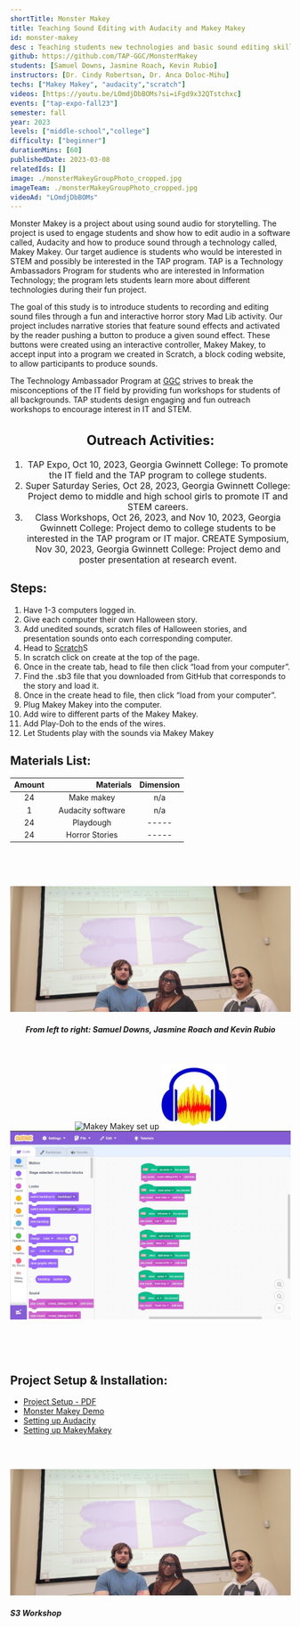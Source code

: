 ```yaml
---
shortTitle: Monster Makey
title: Teaching Sound Editing with Audacity and Makey Makey
id: monster-makey
desc : Teaching students new technologies and basic sound editing skills with Audacity and Makey Makey.
github: https://github.com/TAP-GGC/MonsterMakey
students: [Samuel Downs, Jasmine Roach, Kevin Rubio]
instructors: [Dr. Cindy Robertson, Dr. Anca Doloc-Mihu] 
techs: ["Makey Makey", "audacity","scratch"]
videos: [https://youtu.be/LOmdjDbBOMs?si=iFgd9x32QTstchxc]
events: ["tap-expo-fall23"]
semester: fall
year: 2023
levels: ["middle-school","college"] 
difficulty: ["beginner"] 
durationMins: [60]
publishedDate: 2023-03-08
relatedIds: []
image: ./monsterMakeyGroupPhoto_cropped.jpg
imageTeam: ./monsterMakeyGroupPhoto_cropped.jpg
videoAd: "LOmdjDbBOMs"
---
```



<!--Right text block, Project description -->	
Monster Makey is a project about using sound audio for storytelling. The project is used to engage students and show how to edit audio in a software called, Audacity and how to produce sound through a technology called, Makey Makey. Our target audience is students who would be interested in STEM and possibly be interested in the TAP program. TAP is a Technology Ambassadors Program for students who are interested in Information Technology; the program lets students learn more about different technologies during their fun project.

The goal of this study is to introduce students to recording and editing sound files through a fun and interactive horror story Mad Lib activity. Our project includes narrative stories that feature sound effects and activated by the reader pushing a button to produce a given sound effect. These buttons were created using an interactive controller, Makey Makey, to accept input into a program we created in Scratch, a block coding website, to allow participants to produce sounds.

The Technology Ambassador Program at [GGC](http://www.ggc.edu/tap) strives to break the misconceptions of the IT field by providing fun workshops for students of all backgrounds. TAP students design engaging and fun outreach workshops to encourage interest in IT and STEM.



<!--content block, Activities, steps & materials -->

<div style="text-align: center ; justify-content: center; font-size: 1.125em;">

## Outreach Activities: <!--TODO: Fix layout**-->

1. TAP Expo, Oct 10, 2023, Georgia Gwinnett College: To promote the IT field and the TAP program to college students.
2. Super Saturday Series, Oct 28, 2023, Georgia Gwinnett College: Project demo to middle and high school girls to promote IT and STEM careers.
3. Class Workshops, Oct 26, 2023, and Nov 10, 2023, Georgia Gwinnett College: Project demo to college students to be interested in the TAP program or IT major.
CREATE Symposium, Nov 30, 2023, Georgia Gwinnett College: Project demo and poster presentation at research event.

</div>

<!-- div ; style='float: left; margin-right: 15px; vertical-align: bottom; display: inline-block;font-size: 1.125em;'-->

<div class="flex flex-row flex-wrap">

<div style="flex: 1; min-width: 25em;">

## Steps:

1. Have 1-3 computers logged in.
2. Give each computer their own Halloween story.
3. Add unedited sounds, scratch files of Halloween stories, and presentation sounds onto each corresponding computer.
4. Head to [Scratch](https://scratch.mit.edu)S
5. In scratch click on create at the top of the page.
6. Once in the create tab, head to file then click “load from your computer”.
7. Find the .sb3 file that you downloaded from GitHub that corresponds to the
story and load it.
8. Once in the create head to file, then click “load from your computer”.
9. Plug Makey Makey into the computer.
10. Add wire to different parts of the Makey Makey.
11. Add Play-Doh to the ends of the wires.
12. Let Students play with the sounds via Makey Makey

</div>


<!--div ; style='float: right; margin-right: 15px; vertical-align: bottom; display: inline-block; font-size: 1.25em;'-->

<div style="flex: 1; min-width: 25em;">

## Materials List:

| Amount |&nbsp;&nbsp;&nbsp;&nbsp;&nbsp;&nbsp;&nbsp;&nbsp;&nbsp;&nbsp;&nbsp;&nbsp;&nbsp;&nbsp;&nbsp;&nbsp;&nbsp;&nbsp;&nbsp;&nbsp; Materials | Dimension |
|    :----:   |    :----:   |    :----:   |
| 24 | Make makey | n/a |
| 1 | Audacity software | n/a |
| 24 | Playdough | ----- |
| 24 | Horror Stories | ----- |

</div>
</div>

<!--TODO: Photo Gallery -->
<div style="text-align:center;">
<br>
<br>
<br>



![Monster Makey Group Photo](./monsterMakeyGroupPhoto.jpg)
##### From left to right: Samuel Downs, Jasmine Roach and Kevin Rubio 
<br>

![Makey Makey set up](./makeysetup.jpg)
![Audacity App Logo](./audacitylogo.jpg)
![Scratch](./scratchImage.jpg)

<br>
<br>
<br>
</div>

<!--CONTENT BLOCK -->

## Project Setup & Installation:
- [Project Setup - PDF]()
- [Monster Makey Demo]()
- [Setting up Audacity](https://youtu.be/4wJp5NOrG9k?si=dEqANhYFEeGXihak)
- [Setting up MakeyMakey](https://youtu.be/4wJp5NOrG9k?si=FoocFZtp1U397QPP)

<br>
<br>

![Monster Makey Group Photo](./monsterMakeyGroupPhoto.jpg)
##### S3 Workshop 




<br>
<br>


<br>
<br>
<br>

</div>

<!--div style='text-align:center; display: inline-block; font-size: 1.25em'>

## Sphero EDU Easy Portion
<style='text-align:center; display: inline-block; font-size: 1.25em'>

![easyCode](https://github.com/TechAmbassadors-GGC/Jedi/assets/150178791/6a1fa4e0-d42d-4d23-a1bd-4cdca06ca128) <br>
`on start program`<br>
`roll 0° at 75 speed for 2.1s`<br>
`delay for 1.5s`<br>
`roll 90° at 75 speed for 1.6s`<br>
`delay for 1.5s`<br>
</div>

<div ; style='text-align:center; float: right; margin-left: 205px; vertical-align: bottom; display: inline-block;font-size: 1.125em;'>

## Sphero EDU Hard Portion
![hardCode1](https://github.com/TechAmbassadors-GGC/Jedi/assets/150178791/a27a312a-c283-401a-8de1-74c1e43dda30)
<br>

![hardCode2](https://github.com/TechAmbassadors-GGC/Jedi/assets/150178791/9b5b4073-b6d2-4522-b855-c7a69e5e9a64)<br>
`on start program`<br>
`roll 0° at 75 speed for 1.5s`<br>
`delay for 1.5s`<br>
`roll 90° at 75 speed for 0.5s`<br>
`delay for 1.5s`<br>
`roll 180° at 75 speed for 1.5s`<br>
`delay for 1.5s`<br>
`roll 90° at 75 speed for 0.7s`<br>
`delay for 1.5s`<br>
`roll 0° at 75 speed for 0.7s`<br>
`delay for 1.5s`<br>
`roll 90° at 75 speed for 0.5s`<br>
`delay for 1.5s`<br>
`roll 0° at 75 speed for 0.6s`<br>
`delay for 1.5s`<br>
`roll 270° at 75 speed for 0.6s`<br>
`delay for 1.5s`<br>
`roll 0° at 75 speed for 0.5s`<br>
`delay for 1.5s`<br>
`roll 90° at 75 speed for 0.6s`<br>
`delay for 1.5s`<br>
`roll 0° at 75 speed for 0.6s`<br>
`delay for 1.5s`<br>

<br>
</div-->

<div style='text-align:center; font-size: 1.5em'>
<br>
<br>
<br>

</div>